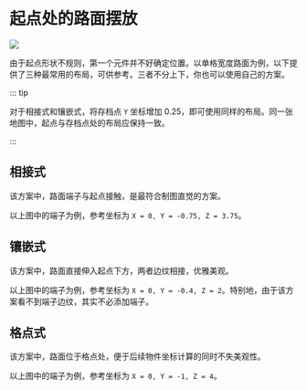# 起点处的路面摆放

![](/images/road-at-start-example.png)

由于起点形状不规则，第一个元件并不好确定位置。以单格宽度路面为例，以下提供了三种最常用的布局，可供参考。三者不分上下，你也可以使用自己的方案。

::: tip

对于相接式和镶嵌式，将存档点 `Y` 坐标增加 0.25，即可使用同样的布局。同一张地图中，起点与存档点处的布局应保持一致。

:::

## 相接式

该方案中，路面端子与起点接触，是最符合制图直觉的方案。

以上图中的端子为例，参考坐标为 `X = 0, Y = -0.75, Z = 3.75`。

## 镶嵌式

该方案中，路面直接伸入起点下方，两者边纹相接，优雅美观。

以上图中的端子为例，参考坐标为 `X = 0, Y = -0.4, Z = 2`。特别地，由于该方案看不到端子边纹，其实不必添加端子。

## 格点式

该方案中，路面位于格点处，便于后续物件坐标计算的同时不失美观性。

以上图中的端子为例，参考坐标为 `X = 0, Y = -1, Z = 4`。
